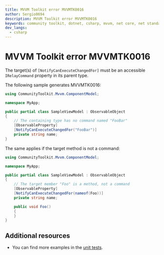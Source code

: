 ```yaml
---
title: MVVM Toolkit error MVVMTK0016
author: Sergio0694
description: MVVM Toolkit error MVVMTK0016
keywords: community toolkit, dotnet, csharp, mvvm, net core, net standard, source generators
dev_langs:
  - csharp
---
```


# MVVM Toolkit error MVVMTK0016

The target(s) of `[NotifyCanExecuteChangedFor]` must be an accessible `IRelayCommand` property in its parent type.

The following sample generates MVVMTK0016:

```csharp
using CommunityToolkit.Mvvm.ComponentModel;

namespace MyApp;

public partial class SampleViewModel : ObservableObject
{
    // The containing type has no command named "FooBar"
    [ObservableProperty]
    [NotifyCanExecuteChangedFor("FooBar")]
    private string name;
}
```

The same applies if the target method is not a command:

```csharp
using CommunityToolkit.Mvvm.ComponentModel;

namespace MyApp;

public partial class SampleViewModel : ObservableObject
{
    // The target member "Foo" is a method, not a command
    [ObservableProperty]
    [NotifyCanExecuteChangedFor(nameof(Foo))]
    private string name;

    public void Foo()
    {
    }
}
```

## Additional resources

- You can find more examples in the [unit tests](https://github.com/CommunityToolkit/dotnet/tree/main/tests/CommunityToolkit.Mvvm.SourceGenerators.UnitTests).

